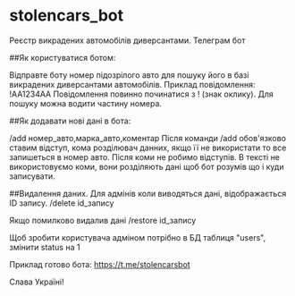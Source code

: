 # stolencars_bot
Реєстр викрадених автомобілів диверсантами. Телеграм бот

##Як користуватися ботом:

Відправте боту номер підозрілого авто для пошуку його в базі викрадених диверсантами автомобілів. 
Приклад повідомлення: !AA1234AA
Повідомлення повинно починатися з ! (знак оклику). Для пошуку можна водити частину номера.

##Як додавати нові дані в бота:

/add номер_авто,марка_авто,коментар
Після команди /add обов'язково ставим відступ, кома розділювач данних, якщо її не використати то все запишеться в номер авто. Після коми не робимо відступів. В тексті не використовуємо коми, вони розділяють дані щоб бот розумів що і куди записувати. 

##Видалення даних. 
Для адмінів коли виводяться дані, відображається ID запису.
/delete id_запису

Якщо помилково видалив дані
/restore id_запису

Щоб зробити користувача адміном потрібно в БД таблиця "users", змінити status на 1


Приклад готово бота: https://t.me/stolencarsbot

Слава Україні!